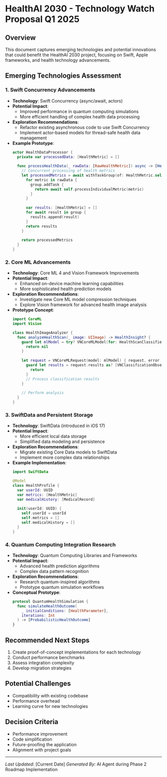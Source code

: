 # HealthAI 2030 - Technology Watch Proposal Q1 2025

## Overview
This document captures emerging technologies and potential innovations that could benefit the HealthAI 2030 project, focusing on Swift, Apple frameworks, and health technology advancements.

## Emerging Technologies Assessment

### 1. Swift Concurrency Advancements
- **Technology**: Swift Concurrency (async/await, actors)
- **Potential Impact**:
  - Improved performance in quantum computing simulations
  - More efficient handling of complex health data processing
- **Exploration Recommendations**:
  - Refactor existing asynchronous code to use Swift Concurrency
  - Implement actor-based models for thread-safe health data management
- **Example Prototype**:
  ```swift
  actor HealthDataProcessor {
    private var processedData: [HealthMetric] = []
    
    func processHealthData(_ rawData: [RawHealthMetric]) async -> [HealthMetric] {
      // Concurrent processing of health metrics
      let processedMetrics = await withTaskGroup(of: HealthMetric.self) { group in
        for metric in rawData {
          group.addTask {
            return await self.processIndividualMetric(metric)
          }
        }
        
        var results: [HealthMetric] = []
        for await result in group {
          results.append(result)
        }
        return results
      }
      
      return processedMetrics
    }
  }
  ```

### 2. Core ML Advancements
- **Technology**: Core ML 4 and Vision Framework Improvements
- **Potential Impact**:
  - Enhanced on-device machine learning capabilities
  - More sophisticated health prediction models
- **Exploration Recommendations**:
  - Investigate new Core ML model compression techniques
  - Explore Vision framework for advanced health image analysis
- **Prototype Concept**:
  ```swift
  import CoreML
  import Vision

  class HealthImageAnalyzer {
    func analyzeHealthScan(_ image: UIImage) -> HealthInsight? {
      guard let mlModel = try? VNCoreMLModel(for: HealthScanClassifier().model) else {
        return nil
      }
      
      let request = VNCoreMLRequest(model: mlModel) { request, error in
        guard let results = request.results as? [VNClassificationObservation] else {
          return
        }
        // Process classification results
      }
      
      // Perform analysis
    }
  }
  ```

### 3. SwiftData and Persistent Storage
- **Technology**: SwiftData (introduced in iOS 17)
- **Potential Impact**:
  - More efficient local data storage
  - Simplified data modeling and persistence
- **Exploration Recommendations**:
  - Migrate existing Core Data models to SwiftData
  - Implement more complex data relationships
- **Example Implementation**:
  ```swift
  import SwiftData

  @Model
  class HealthProfile {
    var userId: UUID
    var metrics: [HealthMetric]
    var medicalHistory: [MedicalRecord]
    
    init(userId: UUID) {
      self.userId = userId
      self.metrics = []
      self.medicalHistory = []
    }
  }
  ```

### 4. Quantum Computing Integration Research
- **Technology**: Quantum Computing Libraries and Frameworks
- **Potential Impact**:
  - Advanced health prediction algorithms
  - Complex data pattern recognition
- **Exploration Recommendations**:
  - Research quantum-inspired algorithms
  - Prototype quantum simulation workflows
- **Conceptual Prototype**:
  ```swift
  protocol QuantumHealthSimulation {
    func simulateHealthOutcome(
      _ initialConditions: [HealthParameter],
      iterations: Int
    ) -> [ProbabilisticHealthOutcome]
  }
  ```

## Recommended Next Steps
1. Create proof-of-concept implementations for each technology
2. Conduct performance benchmarks
3. Assess integration complexity
4. Develop migration strategies

## Potential Challenges
- Compatibility with existing codebase
- Performance overhead
- Learning curve for new technologies

## Decision Criteria
- Performance improvement
- Code simplification
- Future-proofing the application
- Alignment with project goals

---

*Last Updated*: [Current Date]
*Generated By*: AI Agent during Phase 2 Roadmap Implementation 